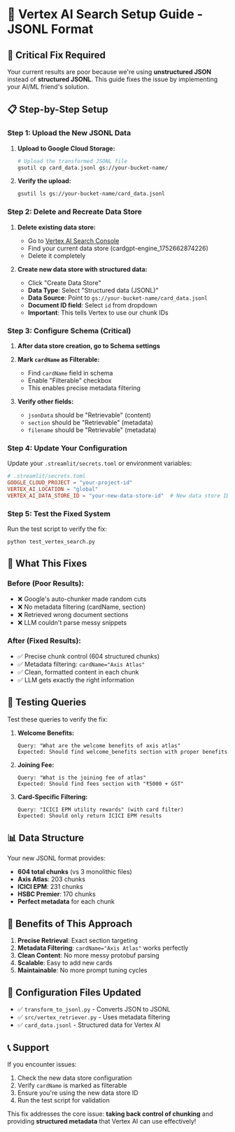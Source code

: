 # 🔧 Vertex AI Search Setup Guide - JSONL Format

## 🚨 **Critical Fix Required**

Your current results are poor because we're using **unstructured JSON** instead of **structured JSONL**. This guide fixes the issue by implementing your AI/ML friend's solution.

## 📋 **Step-by-Step Setup**

### **Step 1: Upload the New JSONL Data**

1. **Upload to Google Cloud Storage:**
   ```bash
   # Upload the transformed JSONL file
   gsutil cp card_data.jsonl gs://your-bucket-name/
   ```

2. **Verify the upload:**
   ```bash
   gsutil ls gs://your-bucket-name/card_data.jsonl
   ```

### **Step 2: Delete and Recreate Data Store**

1. **Delete existing data store:**
   - Go to [Vertex AI Search Console](https://console.cloud.google.com/ai/search)
   - Find your current data store (cardgpt-engine_1752662874226)
   - Delete it completely

2. **Create new data store with structured data:**
   - Click "Create Data Store"
   - **Data Type**: Select "Structured data (JSONL)"
   - **Data Source**: Point to `gs://your-bucket-name/card_data.jsonl`
   - **Document ID field**: Select `id` from dropdown
   - **Important**: This tells Vertex to use our chunk IDs

### **Step 3: Configure Schema (Critical)**

1. **After data store creation, go to Schema settings**
2. **Mark `cardName` as Filterable:**
   - Find `cardName` field in schema
   - Enable "Filterable" checkbox
   - This enables precise metadata filtering

3. **Verify other fields:**
   - `jsonData` should be "Retrievable" (content)
   - `section` should be "Retrievable" (metadata)
   - `filename` should be "Retrievable" (metadata)

### **Step 4: Update Your Configuration**

Update your `.streamlit/secrets.toml` or environment variables:

```toml
# .streamlit/secrets.toml
GOOGLE_CLOUD_PROJECT = "your-project-id"
VERTEX_AI_LOCATION = "global"
VERTEX_AI_DATA_STORE_ID = "your-new-data-store-id"  # New data store ID
```

### **Step 5: Test the Fixed System**

Run the test script to verify the fix:

```bash
python test_vertex_search.py
```

## 🎯 **What This Fixes**

### **Before (Poor Results):**
- ❌ Google's auto-chunker made random cuts
- ❌ No metadata filtering (cardName, section)
- ❌ Retrieved wrong document sections
- ❌ LLM couldn't parse messy snippets

### **After (Fixed Results):**
- ✅ Precise chunk control (604 structured chunks)
- ✅ Metadata filtering: `cardName="Axis Atlas"`
- ✅ Clean, formatted content in each chunk
- ✅ LLM gets exactly the right information

## 🧪 **Testing Queries**

Test these queries to verify the fix:

1. **Welcome Benefits:**
   ```
   Query: "What are the welcome benefits of axis atlas"
   Expected: Should find welcome_benefits section with proper benefits
   ```

2. **Joining Fee:**
   ```
   Query: "What is the joining fee of atlas"
   Expected: Should find fees section with "₹5000 + GST"
   ```

3. **Card-Specific Filtering:**
   ```
   Query: "ICICI EPM utility rewards" (with card filter)
   Expected: Should only return ICICI EPM results
   ```

## 📊 **Data Structure**

Your new JSONL format provides:
- **604 total chunks** (vs 3 monolithic files)
- **Axis Atlas**: 203 chunks
- **ICICI EPM**: 231 chunks  
- **HSBC Premier**: 170 chunks
- **Perfect metadata** for each chunk

## 🚀 **Benefits of This Approach**

1. **Precise Retrieval**: Exact section targeting
2. **Metadata Filtering**: `cardName="Axis Atlas"` works perfectly
3. **Clean Content**: No more messy protobuf parsing
4. **Scalable**: Easy to add new cards
5. **Maintainable**: No more prompt tuning cycles

## 🔧 **Configuration Files Updated**

- ✅ `transform_to_jsonl.py` - Converts JSON to JSONL
- ✅ `src/vertex_retriever.py` - Uses metadata filtering
- ✅ `card_data.jsonl` - Structured data for Vertex AI

## 📞 **Support**

If you encounter issues:
1. Check the new data store configuration
2. Verify `cardName` is marked as filterable
3. Ensure you're using the new data store ID
4. Run the test script for validation

This fix addresses the core issue: **taking back control of chunking** and providing **structured metadata** that Vertex AI can use effectively!